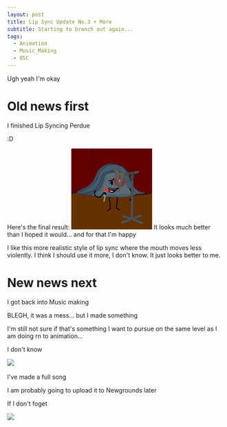 ```yaml
---
layout: post
title: Lip Sync Update No.3 + More
subtitle: Starting to branch out again...
tags:
  - Animation
  - Music_Making
  - OSC
---
```


Ugh yeah
I'm okay

# Old news first


I finished Lip Syncing Perdue

:D

Here's the final result:
![](../assets/2025-04-23-Lip-sync+More/1.gif)
It looks much better than I hoped it would...
and for that I'm happy


I like this more realistic style of lip sync where the mouth moves less violently.
I think I should use it more, I don't know. It just looks better to me.



# New news next

I got back into Music making

BLEGH,
it was a mess...
but I made something


I'm still not sure if that's something I want to pursue on the same level as I am doing rn to animation...

I don't know

![](https://media.tenor.com/ZGeQ3_Ybl8kAAAAj/flstudio.gif)


I've made a full song

I am probably going to upload it to Newgrounds later

If I don't foget

![](https://media1.tenor.com/m/8gfuVM_hu1wAAAAd/making-a-beat-11pm.gif)

